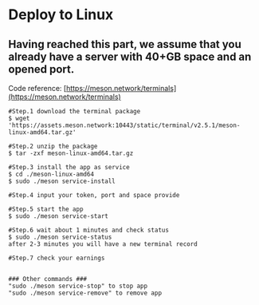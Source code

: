 # Deploy to Linux

## Having reached this part, we assume that you already have a server with 40+GB space and an opened port.

Code reference: [https://meson.network/terminals](https://meson.network/terminals)

```text
#Step.1 download the terminal package
$ wget 'https://assets.meson.network:10443/static/terminal/v2.5.1/meson-linux-amd64.tar.gz'

#Step.2 unzip the package
$ tar -zxf meson-linux-amd64.tar.gz

#Step.3 install the app as service
$ cd ./meson-linux-amd64
$ sudo ./meson service-install

#Step.4 input your token, port and space provide

#Step.5 start the app
$ sudo ./meson service-start

#Step.6 wait about 1 minutes and check status
$ sudo ./meson service-status
after 2-3 minutes you will have a new terminal record

#Step.7 check your earnings


### Other commands ###
"sudo ./meson service-stop" to stop app
"sudo ./meson service-remove" to remove app
```















